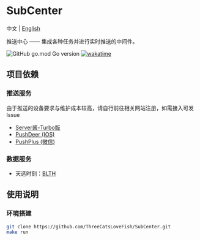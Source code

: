 # SubCenter

中文 | [English](README-en.md)

推送中心 —— 集成各种任务并进行实时推送的中间件。

![GitHub go.mod Go version](https://img.shields.io/github/go-mod/go-version/ThreeCatsLoveFish/SubCenter)
[![wakatime](https://wakatime.com/badge/github/ThreeCatsLoveFish/SubCenter.svg)](https://wakatime.com/badge/github/ThreeCatsLoveFish/SubCenter)

## 项目依赖

### 推送服务

由于推送的设备要求与维护成本较高，请自行前往相关网站注册，如需接入可发Issue

- [Server酱-Turbo版](https://sct.ftqq.com/)
- [PushDeer (IOS)](https://github.com/easychen/pushdeer)
- [PushPlus (微信)](https://www.pushplus.plus/)

### 数据服务

- 天选时刻：[BLTH](https://github.com/andywang425/BLTH)

## 使用说明

### 环境搭建

```bash
git clone https://github.com/ThreeCatsLoveFish/SubCenter.git
make run
```
